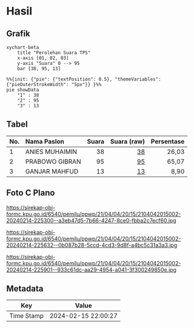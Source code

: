 # Hasil

## Grafik

```mermaid
xychart-beta
    title "Perolehan Suara TPS"
    x-axis [01, 02, 03]
    y-axis "Suara" 0 --> 95
    bar [38, 95, 13]
```

```mermaid
%%{init: {"pie": {"textPosition": 0.5}, "themeVariables": {"pieOuterStrokeWidth": "5px"}} }%%
pie showData
    "1" : 38
    "2" : 95
    "3" : 13
```

## Tabel

| No. | Nama Paslon    | Suara | Suara (raw) | Persentase |
|:--- |:-------------- | -----:| -----------:| ----------:|
| 1   | ANIES MUHAIMIN | 38    | [38][p-1]   | 26,03      |
| 2   | PRABOWO GIBRAN | 95    | [95][p-2]   | 65,07      |
| 3   | GANJAR MAHFUD  | 13    | [13][p-3]   | 8,90       |


[p-1]: https://github.com/gigit-pemilu/pemilu-2024-21-kepulauan-riau/blob/main/pilpres/hitung-suara/sub/21-kepulauan-riau/sub/04-lingga/sub/04-singkep-barat/sub/2015-bukit-belah/sub/002-tps/sub/paslon-1.txt
[p-2]: https://github.com/gigit-pemilu/pemilu-2024-21-kepulauan-riau/blob/main/pilpres/hitung-suara/sub/21-kepulauan-riau/sub/04-lingga/sub/04-singkep-barat/sub/2015-bukit-belah/sub/002-tps/sub/paslon-2.txt
[p-3]: https://github.com/gigit-pemilu/pemilu-2024-21-kepulauan-riau/blob/main/pilpres/hitung-suara/sub/21-kepulauan-riau/sub/04-lingga/sub/04-singkep-barat/sub/2015-bukit-belah/sub/002-tps/sub/paslon-3.txt

## Foto C Plano

https://sirekap-obj-formc.kpu.go.id/6540/pemilu/ppwp/21/04/04/20/15/2104042015002-20240214-225300--a3eb47d5-7b66-4247-8ce0-fbba2c7ecf60.jpg

https://sirekap-obj-formc.kpu.go.id/6540/pemilu/ppwp/21/04/04/20/15/2104042015002-20240214-225632--0b087b28-5ccd-4cd3-9d8f-a4bc5c31a3a3.jpg

https://sirekap-obj-formc.kpu.go.id/6540/pemilu/ppwp/21/04/04/20/15/2104042015002-20240214-225901--933c61dc-aa29-4954-a041-3f300249850e.jpg


## Metadata

| Key        | Value               |
| ---------- | ------------------- |
| Time Stamp | 2024-02-15 22:00:27 |



